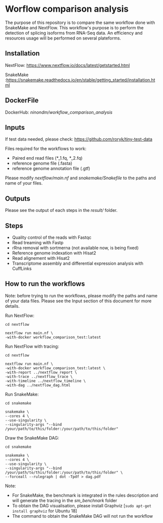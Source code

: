 # Worflow comparison analysis

The purpose of this repository is to compare the same workflow done with SnakeMake and NextFlow.
This workflow's purpose is to perform the detection of splicing isoforms from RNA-Seq data.
An efficiency and resources usage will be performed on several plateforms.

## Installation

NextFlow: https://www.nextflow.io/docs/latest/getstarted.html

SnakeMake :https://snakemake.readthedocs.io/en/stable/getting_started/installation.html

## DockerFile

DockerHub: *ninondm/workflow_comparison_analysis*

## Inputs

If test data needed, please check: https://github.com/roryk/tiny-test-data

Files required for the workflows to work:

- Paired end read files (*_1.fq, *_2.fq)
- reference genome file (.fasta)
- reference genome annotation file (.gtf)

Please modify *nextflow/main.nf* and *snakemake/Snakefile* to the paths and name of your files.

## Outputs

Please see the output of each steps in the *result/* folder.

## Steps

- Quality control of the reads with Fastqc
- Read treaming with Fastp
- rRna removal with sortmerna (not available now, is being fixed)
- Reference genome indexation with Hisat2
- Read alignement with Hisat2
- Transcriptome assembly and differential expression analysis with CuffLinks

## How to run the workflows

Note: before trying to run the workflows, please modify the paths and name of your data files. Please see the Input section of this document for more details.

Run NextFlow:
```
cd nextflow

nextflow run main.nf \
-with-docker workflow_comparison_test:latest 
```

Run NextFlow with tracing:

```
cd nextflow

nextflow run main.nf \
-with-docker workflow_comparison_test:latest \
-with-report ../nextflow_report \
-with-trace ../nextflow_trace \
-with-timeline ../nextflow_timeline \
-with-dag ../nextflow_dag.html
```


Run SnakeMake:
```
cd snakemake

snakemake \
--cores 4 \
--use-singularity \
--singularity-args "--bind /your/path/to/this/folder:/your/path/to/this/folder"
```
Draw the SnakeMake DAG:
```
cd snakemake

snakemake \
--cores 4 \
--use-singularity \
--singularity-args "--bind /your/path/to/this/folder:/your/path/to/this/folder" \
--forceall --rulegraph | dot -Tpdf > dag.pdf
```

Note: 
- For SnakeMake, the benchmark is integrated in the rules description and will generate the tracing in the *sm_benchnark* folder
- To obtain the DAG visualisation, please install Graphviz
[```sudo apt-get install graphviz``` for Ubuntu 18]
- The command to obtain the SnakeMake DAG will not run the workflow